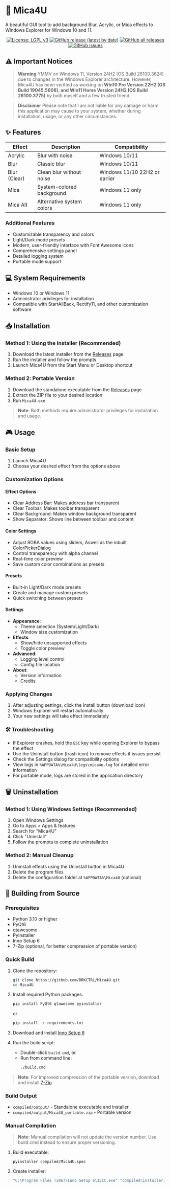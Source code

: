 # 🎨 Mica4U

A beautiful GUI tool to add background Blur, Acrylic, or Mica effects to Windows Explorer for Windows 10 and 11.

<div align="center">

[![License: LGPL v3](https://img.shields.io/badge/License-LGPL_v3-blue.svg)](https://www.gnu.org/licenses/lgpl-3.0)
[![GitHub release (latest by date)](https://img.shields.io/github/v/release/DRKCTRL/Mica4U)](https://github.com/DRKCTRL/Mica4U/releases)
[![GitHub all releases](https://img.shields.io/github/downloads/DRKCTRL/Mica4U/total)](https://github.com/DRKCTRL/Mica4U/releases)
[![GitHub issues](https://img.shields.io/github/issues/DRKCTRL/Mica4U)](https://github.com/DRKCTRL/Mica4U/issues)

</div>

## ⚠️ Important Notices

> **Warning**
> YMMV on Windows 11, Version 24H2 (OS Build 26100.3624) due to changes in the Windows Explorer architecture.
> However, Mica4U has been verified as working on **Win10 Pro Version 22H2 (OS Build 19045.5608), and Win11 Home Version 24H2 (OS Build 26100.3775)** by both myself and a few trusted friend.

> **Disclaimer**
> Please note that I am not liable for any damage or harm this application may cause to your system, whether during installation, usage, or any other circumstances.

## ✨ Features

<div align="center">

| Effect | Description | Compatibility |
|--------|-------------|---------------|
| Acrylic | Blur with noise | Windows 10/11 |
| Blur | Classic blur | Windows 10/11 |
| Blur (Clear) | Clean blur without noise | Windows 11/10 22H2 or earlier |
| Mica | System-colored background | Windows 11 only |
| Mica Alt | Alternative system colors | Windows 11 only |

</div>

### Additional Features
- Customizable transparency and colors
- Light/Dark mode presets
- Modern, user-friendly interface with Font Awesome icons
- Comprehensive settings panel
- Detailed logging system
- Portable mode support

## 💻 System Requirements
- Windows 10 or Windows 11
- Administrator privileges for installation
- Compatible with StartAllBack, Rectify11, and other customization software

## 📥 Installation

### Method 1: Using the Installer (Recommended)
1. Download the latest installer from the [Releases](https://github.com/DRKCTRL/Mica4U/releases) page
2. Run the installer and follow the prompts
3. Launch Mica4U from the Start Menu or Desktop shortcut

### Method 2: Portable Version
1. Download the standalone executable from the [Releases](https://github.com/DRKCTRL/Mica4U/releases) page
2. Extract the ZIP file to your desired location
3. Run `Mica4U.exe`

> **Note**: Both methods require administrator privileges for installation and usage.

## 🎮 Usage

### Basic Setup
1. Launch Mica4U
2. Choose your desired effect from the options above

### Customization Options

#### Effect Options
- Clear Address Bar: Makes address bar transparent
- Clear Toolbar: Makes toolbar transparent
- Clear Background: Makes window background transparent
- Show Separator: Shows line between toolbar and content

#### Color Settings
- Adjust RGBA values using sliders, Aswell as the inbuilt ColorPickerDialog
- Control transparency with alpha channel
- Real-time color preview
- Save custom color combinations as presets

#### Presets
- Built-in Light/Dark mode presets
- Create and manage custom presets
- Quick switching between presets

#### Settings
- **Appearance**:
  - Theme selection (System/Light/Dark)
  - Window size customization
- **Effects**:
  - Show/hide unsupported effects
  - Toggle color preview
- **Advanced**:
  - Logging level control
  - Config file location
- **About**:
  - Version information
  - Credits

### Applying Changes
1. After adjusting settings, click the Install button (download icon)
2. Windows Explorer will restart automatically
3. Your new settings will take effect immediately

### 🛠️ Troubleshooting
- If Explorer crashes, hold the `ESC` key while opening Explorer to bypass the effect
- Use the Uninstall button (trash icon) to remove effects if issues persist
- Check the Settings dialog for compatibility options
- View logs in `%APPDATA%\Mica4U\logs\mica4u.log` for detailed error information
- For portable mode, logs are stored in the application directory

## 🗑️ Uninstallation

### Method 1: Using Windows Settings (Recommended)
1. Open Windows Settings
2. Go to Apps > Apps & features
3. Search for "Mica4U"
4. Click "Uninstall"
5. Follow the prompts to complete uninstallation

### Method 2: Manual Cleanup
1. Uninstall effects using the Uninstall button in Mica4U
2. Delete the program files
3. Delete the configuration folder at `%APPDATA%\Mica4U` (optional)

## 🔨 Building from Source

### Prerequisites
- Python 3.10 or higher
- PyQt6
- qtawesome
- PyInstaller
- Inno Setup 6
- 7-Zip (optional, for better compression of portable version)

### Quick Build
1. Clone the repository:
   ```bash
   git clone https://github.com/DRKCTRL/Mica4U.git
   cd Mica4U
   ```

2. Install required Python packages:
   ```bash
   pip install PyQt6 qtawesome pyinstaller
   ```
   or
   ```bash
   pip install -r requirements.txt
   ```

3. Download and install [Inno Setup 6](https://jrsoftware.org/isdl.php)

4. Run the build script:
   - Double-click `build.cmd`, or
   - Run from command line:
     ```bash
     ./build.cmd
     ```

> **Note**: For improved compression of the portable version, download and install [7-Zip](https://www.7-zip.org/)

### Build Output
- `compiled/output/` - Standalone executable and installer
- `compiled/output/Mica4U_portable.zip` - Portable version

### Manual Compilation

> **Note**: Manual compilation will not update the version number. Use build.cmd instead to ensure proper versioning.

1. Build executable:
   ```bash
   pyinstaller compiled/Mica4U.spec
   ```

2. Create installer:
   ```bash
   "C:\Program Files (x86)\Inno Setup 6\ISCC.exe" "compiled\installer.iss"
   ```